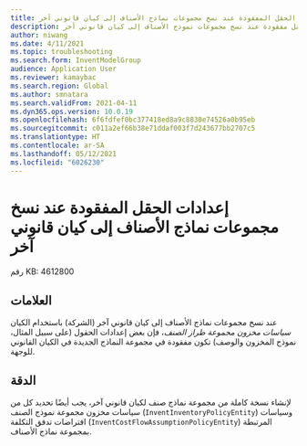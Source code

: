 ```yaml
---
title: إعدادات الحقل المفقودة عند نسخ مجموعات نماذج الأصناف إلى كيان قانوني آخر
description: إعدادات الحقل مفقودة عند نسخ مجموعات نموذج الأصناف إلى كيان قانوني آخر.
author: niwang
ms.date: 4/11/2021
ms.topic: troubleshooting
ms.search.form: InventModelGroup
audience: Application User
ms.reviewer: kamaybac
ms.search.region: Global
ms.author: smnatara
ms.search.validFrom: 2021-04-11
ms.dyn365.ops.version: 10.0.19
ms.openlocfilehash: 6f6fdfef0bc377418ed8a9c8830e74526a0b95eb
ms.sourcegitcommit: c011a2ef66b38e71ddaf003f7d243677bb2707c5
ms.translationtype: HT
ms.contentlocale: ar-SA
ms.lasthandoff: 05/12/2021
ms.locfileid: "6026230"
---
```

# <a name="missing-field-settings-when-item-model-groups-are-copied-to-another-legal-entity"></a>إعدادات الحقل المفقودة عند نسخ مجموعات نماذج الأصناف إلى كيان قانوني آخر

رقم KB: 4612800

## <a name="symptoms"></a>العلامات

عند نسخ مجموعات نماذج الأصناف إلى كيان قانوني آخر (الشركة) باستخدام الكيان *سياسات مخزون مجموعة طراز الصنف*، فإن بعض إعدادات الحقول (على سبيل المثال، نموذج المخزون والوصف) تكون مفقودة في مجموعة النماذج الجديدة في الكيان القانوني للوجهة.

## <a name="resolution"></a>الدقة

لإنشاء نسخة كاملة من مجموعة نماذج صنف لكيان قانوني آخر، يجب أيضًا تحديد كل من سياسات مخزون مجموعة نموذج الصنف (`InventInventoryPolicyEntity`) وسياسات افتراضات تدفق التكلفة (`InventCostFlowAssumptionPolicyEntity`) المرتبطة بمجموعة نماذج الأصناف.
